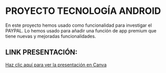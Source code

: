 # PROYECTO TECNOLOGÍA ANDROID

En este proyecto hemos usado como funcionalidad para investigar el PAYPAL. Lo hemos usado para añadir una función
de app premium que tiene nuevas y mejoradas funcionalidades.

## LINK PRESENTACIÓN: 

[Haz clic aquí para ver la presentación en Canva](https://www.canva.com/design/DAGYPYfd4v0/zaypOokir8ytLQ10YsjXGg/edit?utm_content=DAGYPYfd4v0&utm_campaign=designshare&utm_medium=link2&utm_source=sharebutton)
